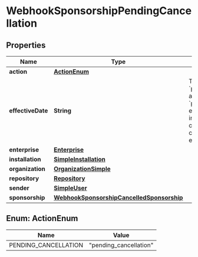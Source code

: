 

# WebhookSponsorshipPendingCancellation


## Properties

| Name | Type | Description | Notes |
|------------ | ------------- | ------------- | -------------|
|**action** | [**ActionEnum**](#ActionEnum) |  |  |
|**effectiveDate** | **String** | The &#x60;pending_cancellation&#x60; and &#x60;pending_tier_change&#x60; event types will include the date the cancellation or tier change will take effect. |  [optional] |
|**enterprise** | [**Enterprise**](Enterprise.md) |  |  [optional] |
|**installation** | [**SimpleInstallation**](SimpleInstallation.md) |  |  [optional] |
|**organization** | [**OrganizationSimple**](OrganizationSimple.md) |  |  [optional] |
|**repository** | [**Repository**](Repository.md) |  |  [optional] |
|**sender** | [**SimpleUser**](SimpleUser.md) |  |  |
|**sponsorship** | [**WebhookSponsorshipCancelledSponsorship**](WebhookSponsorshipCancelledSponsorship.md) |  |  |



## Enum: ActionEnum

| Name | Value |
|---- | -----|
| PENDING_CANCELLATION | &quot;pending_cancellation&quot; |



